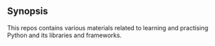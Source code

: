 ## Synopsis
This repos contains various materials related to learning and practising Python and its libraries and frameworks.
